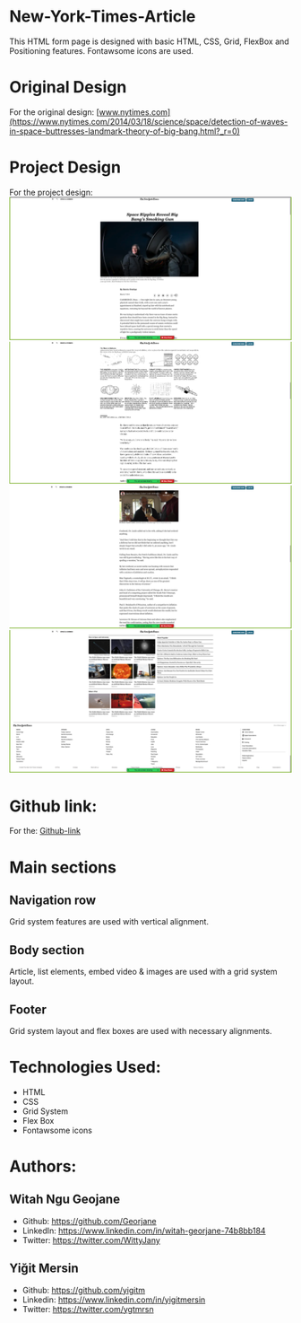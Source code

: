 # New-York-Times-Article

This HTML form page is designed with basic HTML, CSS, Grid, FlexBox and Positioning features. Fontawsome icons are used.

# Original Design

For the original design: [www.nytimes.com](https://www.nytimes.com/2014/03/18/science/space/detection-of-waves-in-space-buttresses-landmark-theory-of-big-bang.html?_r=0)

# Project Design

For the project design: ![Project Design](images/shot-1.png)
![Project Design](images/shot-2.png)
![Project Design](images/shot-3.png)
![Project Design](images/shot-4.png)

# Github link:

For the: [Github-link](https://github.com/Georjane/New-York-Times-Article)

# Main sections

## Navigation row

Grid system features are used with vertical alignment.

## Body section

Article, list elements, embed video & images are used with a grid system layout.

## Footer

Grid system layout and flex boxes are used with necessary alignments.

# Technologies Used:

- HTML
- CSS
- Grid System
- Flex Box
- Fontawsome icons

# Authors:

## Witah Ngu Geojane

- Github: https://github.com/Georjane
- LinkedIn: https://www.linkedin.com/in/witah-georjane-74b8bb184
- Twitter: https://twitter.com/WittyJany

## Yiğit Mersin

- Github: https://github.com/yigitm
- Linkedin: https://www.linkedin.com/in/yigitmersin
- Twitter: https://twitter.com/ygtmrsn
